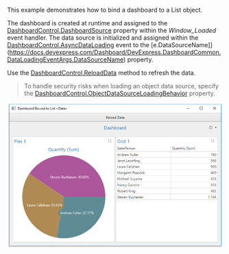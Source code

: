 This example demonstrates how to bind a dashboard to a List<Data> object.

The dashboard is created at runtime and assigned to the [DashboardControl.DashboardSource](https://docs.devexpress.com/Dashboard/DevExpress.DashboardWpf.DashboardControl.DashboardSource) property within the _Window_Loaded_ event handler. The data source is initialized and assigned within the [DashboardControl.AsyncDataLoading](https://docs.devexpress.com/Dashboard/DevExpress.DashboardWpf.DashboardControl.AsyncDataLoading) event to the [e.DataSourceName]](https://docs.devexpress.com/Dashboard/DevExpress.DashboardCommon.DataLoadingEventArgs.DataSourceName) property. 

Use the [DashboardControl.ReloadData](https://docs.devexpress.com/Dashboard/DevExpress.DashboardWpf.DashboardControl.ReloadData) method to refresh the data.

>To handle security risks when loading an object data source, specify the [DashboardControl.ObjectDataSourceLoadingBehavior](https://docs.devexpress.com/Dashboard/DevExpress.DashboardWpf.DashboardControl.ObjectDataSourceLoadingBehavior) property.

![](https://github.com/BrianDX/wpf-dashboard-how-to-bind-to-object-list/blob/18.1.3%2B/images/wpf-dashboard-how-to-bind-to-object-list.png)